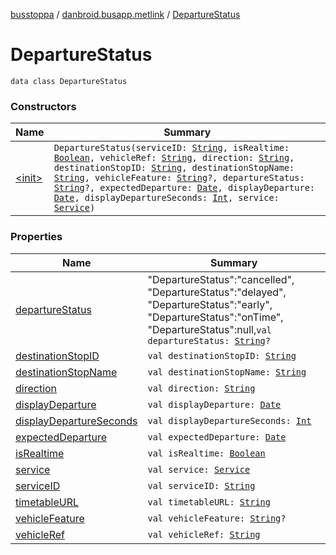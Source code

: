[busstoppa](../../index.md) / [danbroid.busapp.metlink](../index.md) / [DepartureStatus](./index.md)

# DepartureStatus

`data class DepartureStatus`

### Constructors

| Name | Summary |
|---|---|
| [&lt;init&gt;](-init-.md) | `DepartureStatus(serviceID: `[`String`](https://kotlinlang.org/api/latest/jvm/stdlib/kotlin/-string/index.html)`, isRealtime: `[`Boolean`](https://kotlinlang.org/api/latest/jvm/stdlib/kotlin/-boolean/index.html)`, vehicleRef: `[`String`](https://kotlinlang.org/api/latest/jvm/stdlib/kotlin/-string/index.html)`, direction: `[`String`](https://kotlinlang.org/api/latest/jvm/stdlib/kotlin/-string/index.html)`, destinationStopID: `[`String`](https://kotlinlang.org/api/latest/jvm/stdlib/kotlin/-string/index.html)`, destinationStopName: `[`String`](https://kotlinlang.org/api/latest/jvm/stdlib/kotlin/-string/index.html)`, vehicleFeature: `[`String`](https://kotlinlang.org/api/latest/jvm/stdlib/kotlin/-string/index.html)`?, departureStatus: `[`String`](https://kotlinlang.org/api/latest/jvm/stdlib/kotlin/-string/index.html)`?, expectedDeparture: `[`Date`](https://docs.oracle.com/javase/8/docs/api/java/util/Date.html)`, displayDeparture: `[`Date`](https://docs.oracle.com/javase/8/docs/api/java/util/Date.html)`, displayDepartureSeconds: `[`Int`](https://kotlinlang.org/api/latest/jvm/stdlib/kotlin/-int/index.html)`, service: `[`Service`](../-service/index.md)`)` |

### Properties

| Name | Summary |
|---|---|
| [departureStatus](departure-status.md) | "DepartureStatus":"cancelled", "DepartureStatus":"delayed", "DepartureStatus":"early", "DepartureStatus":"onTime", "DepartureStatus":null,`val departureStatus: `[`String`](https://kotlinlang.org/api/latest/jvm/stdlib/kotlin/-string/index.html)`?` |
| [destinationStopID](destination-stop-i-d.md) | `val destinationStopID: `[`String`](https://kotlinlang.org/api/latest/jvm/stdlib/kotlin/-string/index.html) |
| [destinationStopName](destination-stop-name.md) | `val destinationStopName: `[`String`](https://kotlinlang.org/api/latest/jvm/stdlib/kotlin/-string/index.html) |
| [direction](direction.md) | `val direction: `[`String`](https://kotlinlang.org/api/latest/jvm/stdlib/kotlin/-string/index.html) |
| [displayDeparture](display-departure.md) | `val displayDeparture: `[`Date`](https://docs.oracle.com/javase/8/docs/api/java/util/Date.html) |
| [displayDepartureSeconds](display-departure-seconds.md) | `val displayDepartureSeconds: `[`Int`](https://kotlinlang.org/api/latest/jvm/stdlib/kotlin/-int/index.html) |
| [expectedDeparture](expected-departure.md) | `val expectedDeparture: `[`Date`](https://docs.oracle.com/javase/8/docs/api/java/util/Date.html) |
| [isRealtime](is-realtime.md) | `val isRealtime: `[`Boolean`](https://kotlinlang.org/api/latest/jvm/stdlib/kotlin/-boolean/index.html) |
| [service](service.md) | `val service: `[`Service`](../-service/index.md) |
| [serviceID](service-i-d.md) | `val serviceID: `[`String`](https://kotlinlang.org/api/latest/jvm/stdlib/kotlin/-string/index.html) |
| [timetableURL](timetable-u-r-l.md) | `val timetableURL: `[`String`](https://kotlinlang.org/api/latest/jvm/stdlib/kotlin/-string/index.html) |
| [vehicleFeature](vehicle-feature.md) | `val vehicleFeature: `[`String`](https://kotlinlang.org/api/latest/jvm/stdlib/kotlin/-string/index.html)`?` |
| [vehicleRef](vehicle-ref.md) | `val vehicleRef: `[`String`](https://kotlinlang.org/api/latest/jvm/stdlib/kotlin/-string/index.html) |
